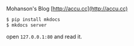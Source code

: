 Mohanson's Blog [http://accu.cc](http://accu.cc)

```sh
$ pip install mkdocs
$ mkdocs server
```

open `127.0.0.1:80` and read it.
